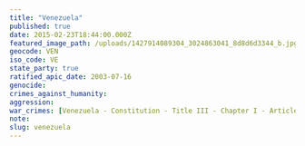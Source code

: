```yaml
---
title: "Venezuela"
published: true
date: 2015-02-23T18:44:00.000Z
featured_image_path: /uploads/1427914089304_3024863041_8d8d6d3344_b.jpg
geocode: VEN
iso_code: VE
state_party: true
ratified_apic_date: 2003-07-16
genocide:
crimes_against_humanity:
aggression:
war_crimes: [Venezuela - Constitution - Title III - Chapter I - Article 29](https://iccdb.hrlc.net/data/doc/840/keyword/145/)
note:
slug: venezuela
---
```


